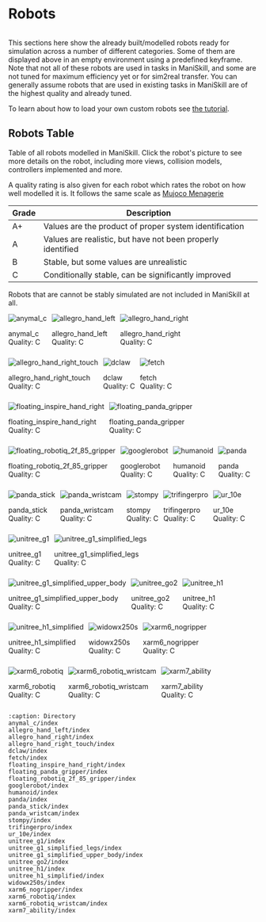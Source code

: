 <!-- THIS IS ALL GENERATED DOCUMENTATION via generate_robot_docs.py. DO NOT MODIFY THIS FILE -->

# Robots
```{figure} images/robot-grid.png
```

This sections here show the already built/modelled robots ready for simulation across a number of different categories. Some of them are displayed above in an empty environment using a predefined keyframe. Note that not all of these robots are used in tasks in ManiSkill, and some are not tuned for maximum efficiency yet or for sim2real transfer. You can generally assume robots that are used in existing tasks in ManiSkill are of the highest quality and already tuned.

To learn about how to load your own custom robots see [the tutorial](../user_guide/tutorials/custom_robots.md).

## Robots Table
Table of all robots modelled in ManiSkill. Click the robot's picture to see more details on the robot, including more views, collision models, controllers implemented and more.

A quality rating is also given for each robot which rates the robot on how well modelled it is. It follows the same scale as [Mujoco Menagerie](https://github.com/google-deepmind/mujoco_menagerie?tab=readme-ov-file#model-quality-and-contributing)

| Grade | Description                                                 |
|-------|-------------------------------------------------------------|
| A+    | Values are the product of proper system identification      |
| A     | Values are realistic, but have not been properly identified |
| B     | Stable, but some values are unrealistic                     |
| C     | Conditionally stable, can be significantly improved         |

Robots that are cannot be stably simulated are not included in ManiSkill at all.

<div class="gallery" style="display: flex; flex-wrap: wrap; gap: 10px;">

<div class="gallery-item">
    <img src="/_static/robot_images/anymal_c/thumbnail.png" style='min-width:min(50%, 100px);max-width:256px;height:auto' alt="anymal_c">
    <div class="gallery-item-caption">
        <p style="margin-bottom: 0px; word-wrap: break-word; max-width: 256px;">anymal_c</p>
        <p style="margin-top: 0px;">Quality: C</p>
    </div>
</div>

<div class="gallery-item">
    <img src="/_static/robot_images/allegro_hand_left/thumbnail.png" style='min-width:min(50%, 100px);max-width:256px;height:auto' alt="allegro_hand_left">
    <div class="gallery-item-caption">
        <p style="margin-bottom: 0px; word-wrap: break-word; max-width: 256px;">allegro_hand_left</p>
        <p style="margin-top: 0px;">Quality: C</p>
    </div>
</div>

<div class="gallery-item">
    <img src="/_static/robot_images/allegro_hand_right/thumbnail.png" style='min-width:min(50%, 100px);max-width:256px;height:auto' alt="allegro_hand_right">
    <div class="gallery-item-caption">
        <p style="margin-bottom: 0px; word-wrap: break-word; max-width: 256px;">allegro_hand_right</p>
        <p style="margin-top: 0px;">Quality: C</p>
    </div>
</div>

<div class="gallery-item">
    <img src="/_static/robot_images/allegro_hand_right_touch/thumbnail.png" style='min-width:min(50%, 100px);max-width:256px;height:auto' alt="allegro_hand_right_touch">
    <div class="gallery-item-caption">
        <p style="margin-bottom: 0px; word-wrap: break-word; max-width: 256px;">allegro_hand_right_touch</p>
        <p style="margin-top: 0px;">Quality: C</p>
    </div>
</div>

<div class="gallery-item">
    <img src="/_static/robot_images/dclaw/thumbnail.png" style='min-width:min(50%, 100px);max-width:256px;height:auto' alt="dclaw">
    <div class="gallery-item-caption">
        <p style="margin-bottom: 0px; word-wrap: break-word; max-width: 256px;">dclaw</p>
        <p style="margin-top: 0px;">Quality: C</p>
    </div>
</div>

<div class="gallery-item">
    <img src="/_static/robot_images/fetch/thumbnail.png" style='min-width:min(50%, 100px);max-width:256px;height:auto' alt="fetch">
    <div class="gallery-item-caption">
        <p style="margin-bottom: 0px; word-wrap: break-word; max-width: 256px;">fetch</p>
        <p style="margin-top: 0px;">Quality: C</p>
    </div>
</div>

<div class="gallery-item">
    <img src="/_static/robot_images/floating_inspire_hand_right/thumbnail.png" style='min-width:min(50%, 100px);max-width:256px;height:auto' alt="floating_inspire_hand_right">
    <div class="gallery-item-caption">
        <p style="margin-bottom: 0px; word-wrap: break-word; max-width: 256px;">floating_inspire_hand_right</p>
        <p style="margin-top: 0px;">Quality: C</p>
    </div>
</div>

<div class="gallery-item">
    <img src="/_static/robot_images/floating_panda_gripper/thumbnail.png" style='min-width:min(50%, 100px);max-width:256px;height:auto' alt="floating_panda_gripper">
    <div class="gallery-item-caption">
        <p style="margin-bottom: 0px; word-wrap: break-word; max-width: 256px;">floating_panda_gripper</p>
        <p style="margin-top: 0px;">Quality: C</p>
    </div>
</div>

<div class="gallery-item">
    <img src="/_static/robot_images/floating_robotiq_2f_85_gripper/thumbnail.png" style='min-width:min(50%, 100px);max-width:256px;height:auto' alt="floating_robotiq_2f_85_gripper">
    <div class="gallery-item-caption">
        <p style="margin-bottom: 0px; word-wrap: break-word; max-width: 256px;">floating_robotiq_2f_85_gripper</p>
        <p style="margin-top: 0px;">Quality: C</p>
    </div>
</div>

<div class="gallery-item">
    <img src="/_static/robot_images/googlerobot/thumbnail.png" style='min-width:min(50%, 100px);max-width:256px;height:auto' alt="googlerobot">
    <div class="gallery-item-caption">
        <p style="margin-bottom: 0px; word-wrap: break-word; max-width: 256px;">googlerobot</p>
        <p style="margin-top: 0px;">Quality: C</p>
    </div>
</div>

<div class="gallery-item">
    <img src="/_static/robot_images/humanoid/thumbnail.png" style='min-width:min(50%, 100px);max-width:256px;height:auto' alt="humanoid">
    <div class="gallery-item-caption">
        <p style="margin-bottom: 0px; word-wrap: break-word; max-width: 256px;">humanoid</p>
        <p style="margin-top: 0px;">Quality: C</p>
    </div>
</div>

<div class="gallery-item">
    <img src="/_static/robot_images/panda/thumbnail.png" style='min-width:min(50%, 100px);max-width:256px;height:auto' alt="panda">
    <div class="gallery-item-caption">
        <p style="margin-bottom: 0px; word-wrap: break-word; max-width: 256px;">panda</p>
        <p style="margin-top: 0px;">Quality: C</p>
    </div>
</div>

<div class="gallery-item">
    <img src="/_static/robot_images/panda_stick/thumbnail.png" style='min-width:min(50%, 100px);max-width:256px;height:auto' alt="panda_stick">
    <div class="gallery-item-caption">
        <p style="margin-bottom: 0px; word-wrap: break-word; max-width: 256px;">panda_stick</p>
        <p style="margin-top: 0px;">Quality: C</p>
    </div>
</div>

<div class="gallery-item">
    <img src="/_static/robot_images/panda_wristcam/thumbnail.png" style='min-width:min(50%, 100px);max-width:256px;height:auto' alt="panda_wristcam">
    <div class="gallery-item-caption">
        <p style="margin-bottom: 0px; word-wrap: break-word; max-width: 256px;">panda_wristcam</p>
        <p style="margin-top: 0px;">Quality: C</p>
    </div>
</div>

<div class="gallery-item">
    <img src="/_static/robot_images/stompy/thumbnail.png" style='min-width:min(50%, 100px);max-width:256px;height:auto' alt="stompy">
    <div class="gallery-item-caption">
        <p style="margin-bottom: 0px; word-wrap: break-word; max-width: 256px;">stompy</p>
        <p style="margin-top: 0px;">Quality: C</p>
    </div>
</div>

<div class="gallery-item">
    <img src="/_static/robot_images/trifingerpro/thumbnail.png" style='min-width:min(50%, 100px);max-width:256px;height:auto' alt="trifingerpro">
    <div class="gallery-item-caption">
        <p style="margin-bottom: 0px; word-wrap: break-word; max-width: 256px;">trifingerpro</p>
        <p style="margin-top: 0px;">Quality: C</p>
    </div>
</div>

<div class="gallery-item">
    <img src="/_static/robot_images/ur_10e/thumbnail.png" style='min-width:min(50%, 100px);max-width:256px;height:auto' alt="ur_10e">
    <div class="gallery-item-caption">
        <p style="margin-bottom: 0px; word-wrap: break-word; max-width: 256px;">ur_10e</p>
        <p style="margin-top: 0px;">Quality: C</p>
    </div>
</div>

<div class="gallery-item">
    <img src="/_static/robot_images/unitree_g1/thumbnail.png" style='min-width:min(50%, 100px);max-width:256px;height:auto' alt="unitree_g1">
    <div class="gallery-item-caption">
        <p style="margin-bottom: 0px; word-wrap: break-word; max-width: 256px;">unitree_g1</p>
        <p style="margin-top: 0px;">Quality: C</p>
    </div>
</div>

<div class="gallery-item">
    <img src="/_static/robot_images/unitree_g1_simplified_legs/thumbnail.png" style='min-width:min(50%, 100px);max-width:256px;height:auto' alt="unitree_g1_simplified_legs">
    <div class="gallery-item-caption">
        <p style="margin-bottom: 0px; word-wrap: break-word; max-width: 256px;">unitree_g1_simplified_legs</p>
        <p style="margin-top: 0px;">Quality: C</p>
    </div>
</div>

<div class="gallery-item">
    <img src="/_static/robot_images/unitree_g1_simplified_upper_body/thumbnail.png" style='min-width:min(50%, 100px);max-width:256px;height:auto' alt="unitree_g1_simplified_upper_body">
    <div class="gallery-item-caption">
        <p style="margin-bottom: 0px; word-wrap: break-word; max-width: 256px;">unitree_g1_simplified_upper_body</p>
        <p style="margin-top: 0px;">Quality: C</p>
    </div>
</div>

<div class="gallery-item">
    <img src="/_static/robot_images/unitree_go2/thumbnail.png" style='min-width:min(50%, 100px);max-width:256px;height:auto' alt="unitree_go2">
    <div class="gallery-item-caption">
        <p style="margin-bottom: 0px; word-wrap: break-word; max-width: 256px;">unitree_go2</p>
        <p style="margin-top: 0px;">Quality: C</p>
    </div>
</div>

<div class="gallery-item">
    <img src="/_static/robot_images/unitree_h1/thumbnail.png" style='min-width:min(50%, 100px);max-width:256px;height:auto' alt="unitree_h1">
    <div class="gallery-item-caption">
        <p style="margin-bottom: 0px; word-wrap: break-word; max-width: 256px;">unitree_h1</p>
        <p style="margin-top: 0px;">Quality: C</p>
    </div>
</div>

<div class="gallery-item">
    <img src="/_static/robot_images/unitree_h1_simplified/thumbnail.png" style='min-width:min(50%, 100px);max-width:256px;height:auto' alt="unitree_h1_simplified">
    <div class="gallery-item-caption">
        <p style="margin-bottom: 0px; word-wrap: break-word; max-width: 256px;">unitree_h1_simplified</p>
        <p style="margin-top: 0px;">Quality: C</p>
    </div>
</div>

<div class="gallery-item">
    <img src="/_static/robot_images/widowx250s/thumbnail.png" style='min-width:min(50%, 100px);max-width:256px;height:auto' alt="widowx250s">
    <div class="gallery-item-caption">
        <p style="margin-bottom: 0px; word-wrap: break-word; max-width: 256px;">widowx250s</p>
        <p style="margin-top: 0px;">Quality: C</p>
    </div>
</div>

<div class="gallery-item">
    <img src="/_static/robot_images/xarm6_nogripper/thumbnail.png" style='min-width:min(50%, 100px);max-width:256px;height:auto' alt="xarm6_nogripper">
    <div class="gallery-item-caption">
        <p style="margin-bottom: 0px; word-wrap: break-word; max-width: 256px;">xarm6_nogripper</p>
        <p style="margin-top: 0px;">Quality: C</p>
    </div>
</div>

<div class="gallery-item">
    <img src="/_static/robot_images/xarm6_robotiq/thumbnail.png" style='min-width:min(50%, 100px);max-width:256px;height:auto' alt="xarm6_robotiq">
    <div class="gallery-item-caption">
        <p style="margin-bottom: 0px; word-wrap: break-word; max-width: 256px;">xarm6_robotiq</p>
        <p style="margin-top: 0px;">Quality: C</p>
    </div>
</div>

<div class="gallery-item">
    <img src="/_static/robot_images/xarm6_robotiq_wristcam/thumbnail.png" style='min-width:min(50%, 100px);max-width:256px;height:auto' alt="xarm6_robotiq_wristcam">
    <div class="gallery-item-caption">
        <p style="margin-bottom: 0px; word-wrap: break-word; max-width: 256px;">xarm6_robotiq_wristcam</p>
        <p style="margin-top: 0px;">Quality: C</p>
    </div>
</div>

<div class="gallery-item">
    <img src="/_static/robot_images/xarm7_ability/thumbnail.png" style='min-width:min(50%, 100px);max-width:256px;height:auto' alt="xarm7_ability">
    <div class="gallery-item-caption">
        <p style="margin-bottom: 0px; word-wrap: break-word; max-width: 256px;">xarm7_ability</p>
        <p style="margin-top: 0px;">Quality: C</p>
    </div>
</div>

</div>

```{toctree}
:caption: Directory
anymal_c/index
allegro_hand_left/index
allegro_hand_right/index
allegro_hand_right_touch/index
dclaw/index
fetch/index
floating_inspire_hand_right/index
floating_panda_gripper/index
floating_robotiq_2f_85_gripper/index
googlerobot/index
humanoid/index
panda/index
panda_stick/index
panda_wristcam/index
stompy/index
trifingerpro/index
ur_10e/index
unitree_g1/index
unitree_g1_simplified_legs/index
unitree_g1_simplified_upper_body/index
unitree_go2/index
unitree_h1/index
unitree_h1_simplified/index
widowx250s/index
xarm6_nogripper/index
xarm6_robotiq/index
xarm6_robotiq_wristcam/index
xarm7_ability/index

```